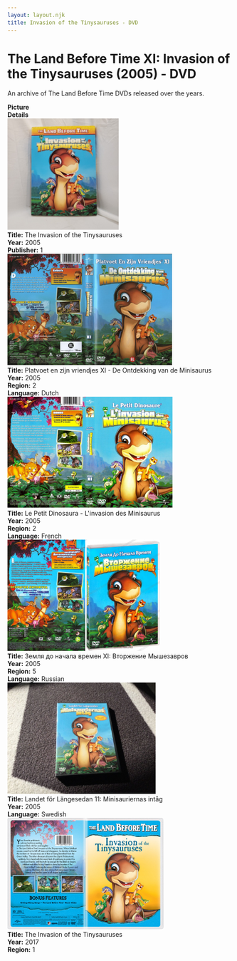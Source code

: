 ```yaml
---
layout: layout.njk
title: Invasion of the Tinysauruses - DVD
---
```


# The Land Before Time XI: Invasion of the Tinysauruses (2005) - DVD

An archive of The Land Before Time DVDs released over the years.

<div class="item-table">
  <div class="item-header">
    <div class="item-image"><strong>Picture</strong></div>
    <div class="item-details"><strong>Details</strong></div>
  </div>

  <div class="item-entry">
  <div class="item-image">
    <a href="/images/media/dvd/11/US2005.jpg" data-lightbox="books" data-title="The Invasion of the Tinysauruses">
        <div class="img-box">
          <img src="/images/media/dvd/11/US2005.jpg" alt="The Invasion of the Tinysauruses" style="height:250px; object-fit:cover;" loading="lazy">
        </div>
      </a>
  </div>
  <div class="item-details">
    <strong>Title:</strong> The Invasion of the Tinysauruses<br/>
      <strong>Year:</strong> 2005<br/>
      <strong>Publisher:</strong> 1<br/>
  </div>
</div>


  <div class="item-entry">
  <div class="item-image">
    <a href="/images/media/dvd/11/platvoet-en-zijn-vriendjes-de-ontdekking-van-de-minisaurus-dvd-nl-scaniris_orig.jpg" data-lightbox="books" data-title="Platvoet en zijn vriendjes XI - De Ontdekking van de Minisaurus">
        <div class="img-box">
          <img src="/images/media/dvd/11/platvoet-en-zijn-vriendjes-de-ontdekking-van-de-minisaurus-dvd-nl-scaniris_orig.jpg" alt="Platvoet en zijn vriendjes XI - De Ontdekking van de Minisaurus" style="height:250px; object-fit:cover;" loading="lazy">
        </div>
      </a>
  </div>
  <div class="item-details">
    <strong>Title:</strong> Platvoet en zijn vriendjes XI - De Ontdekking van de Minisaurus<br/>
      <strong>Year:</strong> 2005<br/>
      <strong>Region:</strong> 2<br/>
      <strong>Language:</strong> Dutch<br/>
  </div>
</div>


  <div class="item-entry">
  <div class="item-image">
    <a href="/images/media/dvd/11/le-petit-dinosaure-vol-11-l-invasion-des-minisaurus-09192804022007_orig.jpg" data-lightbox="books" data-title="Le Petit Dinosaura - L'invasion des Minisaurus">
        <div class="img-box">
          <img src="/images/media/dvd/11/le-petit-dinosaure-vol-11-l-invasion-des-minisaurus-09192804022007_orig.jpg" alt="Le Petit Dinosaura - L'invasion des Minisaurus" style="height:250px; object-fit:cover;" loading="lazy">
        </div>
      </a>
  </div>
  <div class="item-details">
    <strong>Title:</strong> Le Petit Dinosaura - L'invasion des Minisaurus<br/>
      <strong>Year:</strong> 2005<br/>
      <strong>Region:</strong> 2<br/>
      <strong>Language:</strong> French<br/>
  </div>
</div>


  <div class="item-entry">
  <div class="item-image">
    <a href="/images/media/dvd/11/russianlbt11dvd_orig.jpg" data-lightbox="books" data-title="Земля до начала времен XI: Вторжение Мышезавров">
        <div class="img-box">
          <img src="/images/media/dvd/11/russianlbt11dvd_orig.jpg" alt="Земля до начала времен XI: Вторжение Мышезавров" style="height:250px; object-fit:cover;" loading="lazy">
        </div>
      </a>
  </div>
  <div class="item-details">
    <strong>Title:</strong> Земля до начала времен XI: Вторжение Мышезавров<br/>
      <strong>Year:</strong> 2005<br/>
      <strong>Region:</strong> 5<br/>
      <strong>Language:</strong> Russian<br/>
  </div>
</div>

  <div class="item-entry">
  <div class="item-image">
    <a href="/images/media/dvd/11/lbt11-sv.jpg" data-lightbox="books" data-title="Landet för Längesedan 11: Minisauriernas intag">
        <div class="img-box">
          <img src="/images/media/dvd/11/lbt11-sv.jpg" alt="Landet för Längesedan 11: Minisauriernas intag" style="height:250px; object-fit:cover;" loading="lazy">
        </div>
      </a>
  </div>
  <div class="item-details">
    <strong>Title:</strong> Landet för Längesedan 11: Minisauriernas intåg <br/>
      <strong>Year:</strong> 2005<br/>
      <strong>Language:</strong> Swedish<br/>
  </div>
</div>



<div class="item-entry">
  <div class="item-image">
    <a href="/images/media/dvd/11/lbt11-2017_orig.jpg" data-lightbox="books" data-title="The Invasion of the Tinysauruses">
        <div class="img-box">
          <img src="/images/media/dvd/11/lbt11-2017_orig.jpg" alt="The Invasion of the Tinysauruses" style="height:250px; object-fit:cover;" loading="lazy">
        </div>
      </a>
  </div>
  <div class="item-details">
    <strong>Title:</strong> The Invasion of the Tinysauruses<br/>
      <strong>Year:</strong> 2017<br/>
      <strong>Region:</strong> 1<br/>
  </div>
</div>



</div>